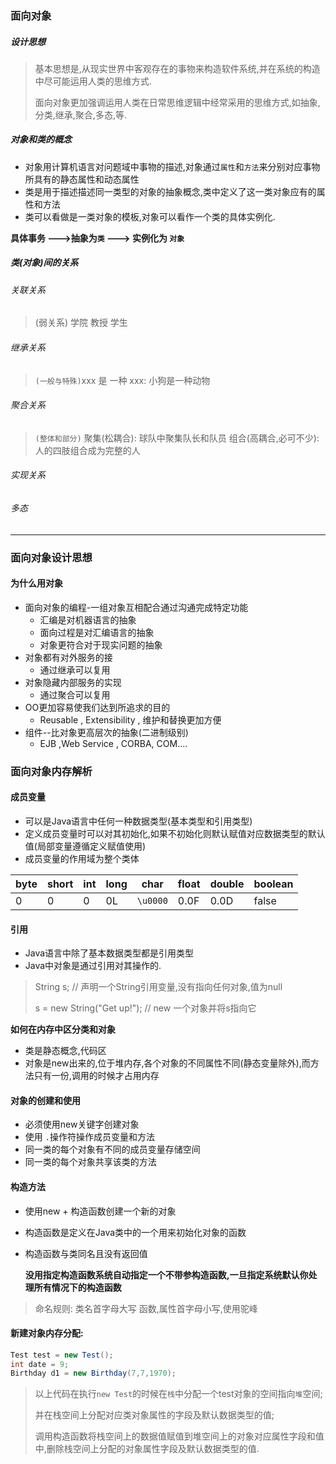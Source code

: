 ### 面向对象

##### 设计思想

> 基本思想是,从现实世界中客观存在的事物来构造软件系统,并在系统的构造中尽可能运用人类的思维方式.
>
> 面向对象更加强调运用人类在日常思维逻辑中经常采用的思维方式,如抽象,分类,继承,聚合,多态,等.

##### 对象和类的概念

- 对象用计算机语言对问题域中事物的描述,对象通过`属性`和`方法`来分别对应事物所具有的静态属性和动态属性
- 类是用于描述描述同一类型的对象的抽象概念,类中定义了这一类对象应有的属性和方法
- 类可以看做是一类对象的模板,对象可以看作一个类的具体实例化.

**具体事务 --->抽象为`类`   --->  实例化为 `对象`**

##### 类(对象)间的关系

###### 关联关系

> (弱关系)  学院   教授  学生

###### 继承关系

> `(一般与特殊)`xxx 是 一种 xxx: 小狗是一种动物

###### 聚合关系

> `(整体和部分)`  聚集(松耦合): 球队中聚集队长和队员  组合(高耦合,必可不少):人的四肢组合成为完整的人

###### 实现关系

###### 多态

------

### 面向对象设计思想

#### 为什么用对象

- 面向对象的编程-一组对象互相配合通过沟通完成特定功能
  - 汇编是对机器语言的抽象
  - 面向过程是对汇编语言的抽象
  - 对象更符合对于现实问题的抽象
- 对象都有对外服务的接
  - 通过继承可以复用
- 对象隐藏内部服务的实现
  - 通过聚合可以复用
- OO更加容易使我们达到所追求的目的
  - Reusable , Extensibility , 维护和替换更加方便
- 组件--比对象更高层次的抽象(二进制级别)
  - EJB ,Web Service , CORBA, COM....



### 面向对象内存解析

#### 成员变量

- 可以是Java语言中任何一种数据类型(基本类型和引用类型)
- 定义成员变量时可以对其初始化,如果不初始化则默认赋值对应数据类型的默认值(局部变量遵循定义赋值使用)
- 成员变量的作用域为整个类体

| byte | short | int  | long | char     | float | double | boolean |
| ---- | ----- | ---- | ---- | -------- | ----- | ------ | ------- |
| 0    | 0     | 0    | 0L   | `\u0000` | 0.0F  | 0.0D   | false   |

#### 引用

- Java语言中除了基本数据类型都是引用类型
- Java中对象是通过引用对其操作的.

> String s;      // 声明一个String引用变量,没有指向任何对象,值为null
>
> s = new String("Get up!");  // new 一个对象并将s指向它

**如何在内存中区分类和对象**

- 类是静态概念,代码区
- 对象是new出来的,位于堆内存,各个对象的不同属性不同(静态变量除外),而方法只有一份,调用的时候才占用内存

#### 对象的创建和使用

- 必须使用new关键字创建对象
- 使用 `.`操作符操作成员变量和方法
- 同一类的每个对象有不同的成员变量存储空间
- 同一类的每个对象共享该类的方法

#### 构造方法

- 使用new + 构造函数创建一个新的对象

- 构造函数是定义在Java类中的一个用来初始化对象的函数

- 构造函数与类同名且没有返回值

  **没用指定构造函数系统自动指定一个不带参构造函数,一旦指定系统默认你处理所有情况下的构造函数**

> 命名规则:
>  类名首字母大写   函数,属性首字母小写,使用驼峰

####  新建对象内存分配:

```java
Test test = new Test();
int date = 9;
Birthday d1 = new Birthday(7,7,1970);
```

> 以上代码在执行`new Test`的时候在`栈`中分配一个test对象的空间指向`堆`空间;
>
> 并在栈空间上分配对应类对象属性的字段及默认数据类型的值;
>
> 调用构造函数将栈空间上的数据值赋值到堆空间上的对象对应属性字段和值中,删除栈空间上分配的对象属性字段及默认数据类型的值. 

